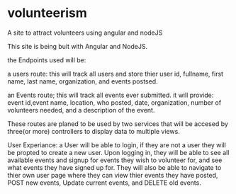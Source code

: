 # volunteerism
A site to attract volunteers using angular and nodeJS


This site is being buit with Angular and NodeJS.

the Endpoints used will be:


a users route:
this will track all users and store thier user id, fullname, first name, last name, organization, and events postsed.

an Events route; 
this will track all events ever submitted. it will provide: event id,event name, location, who posted, date, organization, number of volunteers needed, and a description of the event.


These routes are planed to be used by two services that will be accesed by three(or more) controllers to display data to multiple views.

User Experiance:
a User will be able to login, if they are not a user they will be propted to create a new user. Upon logging in, they will be able to see all available events and signup for events they wish to volunteer for, and see what events they have signed up for. They will also be able to navigate to thier own user page where they can view thier events they have posted, POST new events, Update current events, and DELETE old events.  
